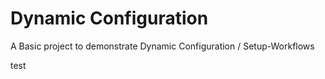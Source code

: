 # Dynamic Configuration

A Basic project to demonstrate Dynamic Configuration / Setup-Workflows

test
